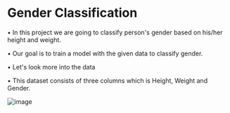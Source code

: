 # Gender Classification
  
•	In this project we are going to classify person's gender based on his/her height and weight.

•	Our goal is to train a model with the given data to classify gender.

•	Let's look more into the data

•	This dataset consists of three columns which is Height, Weight and Gender.


![image](https://user-images.githubusercontent.com/99115140/180104948-1a1461d8-b8c4-42cc-ab2b-8abd943da234.png)



